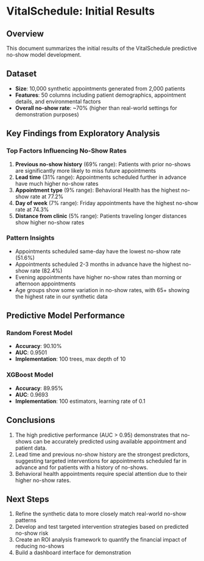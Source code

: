 # VitalSchedule: Initial Results

## Overview
This document summarizes the initial results of the VitalSchedule predictive no-show model development.

## Dataset
- **Size**: 10,000 synthetic appointments generated from 2,000 patients
- **Features**: 50 columns including patient demographics, appointment details, and environmental factors
- **Overall no-show rate**: ~70% (higher than real-world settings for demonstration purposes)

## Key Findings from Exploratory Analysis

### Top Factors Influencing No-Show Rates
1. **Previous no-show history** (69% range): Patients with prior no-shows are significantly more likely to miss future appointments
2. **Lead time** (31% range): Appointments scheduled further in advance have much higher no-show rates
3. **Appointment type** (9% range): Behavioral Health has the highest no-show rate at 77.2%
4. **Day of week** (7% range): Friday appointments have the highest no-show rate at 74.3%
5. **Distance from clinic** (5% range): Patients traveling longer distances show higher no-show rates

### Pattern Insights
- Appointments scheduled same-day have the lowest no-show rate (51.6%)
- Appointments scheduled 2-3 months in advance have the highest no-show rate (82.4%)
- Evening appointments have higher no-show rates than morning or afternoon appointments
- Age groups show some variation in no-show rates, with 65+ showing the highest rate in our synthetic data

## Predictive Model Performance

### Random Forest Model
- **Accuracy**: 90.10%
- **AUC**: 0.9501
- **Implementation**: 100 trees, max depth of 10

### XGBoost Model
- **Accuracy**: 89.95%
- **AUC**: 0.9693
- **Implementation**: 100 estimators, learning rate of 0.1

## Conclusions
1. The high predictive performance (AUC > 0.95) demonstrates that no-shows can be accurately predicted using available appointment and patient data.
2. Lead time and previous no-show history are the strongest predictors, suggesting targeted interventions for appointments scheduled far in advance and for patients with a history of no-shows.
3. Behavioral health appointments require special attention due to their higher no-show rates.

## Next Steps
1. Refine the synthetic data to more closely match real-world no-show patterns
2. Develop and test targeted intervention strategies based on predicted no-show risk
3. Create an ROI analysis framework to quantify the financial impact of reducing no-shows
4. Build a dashboard interface for demonstration
